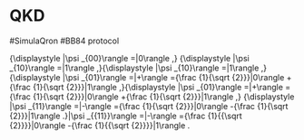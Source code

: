# QKD
#SimulaQron
#BB84 protocol

{\displaystyle |\psi _{00}\rangle =|0\rangle ,}
{\displaystyle |\psi _{10}\rangle =|1\rangle ,}{\displaystyle |\psi _{10}\rangle =|1\rangle ,}
{\displaystyle |\psi _{01}\rangle =|+\rangle ={\frac {1}{\sqrt {2}}}|0\rangle +{\frac {1}{\sqrt {2}}}|1\rangle ,}{\displaystyle |\psi _{01}\rangle =|+\rangle ={\frac {1}{\sqrt {2}}}|0\rangle +{\frac {1}{\sqrt {2}}}|1\rangle ,}
{\displaystyle |\psi _{11}\rangle =|-\rangle ={\frac {1}{\sqrt {2}}}|0\rangle -{\frac {1}{\sqrt {2}}}|1\rangle .}|\psi _{{11}}\rangle =|-\rangle ={\frac  {1}{{\sqrt  {2}}}}|0\rangle -{\frac  {1}{{\sqrt  {2}}}}|1\rangle .
